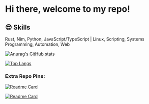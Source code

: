 # Hi there, welcome to my repo!

## 😎 Skills
<p>
   Rust, Nim, Python, JavaScript/TypeScript | Linux, Scripting, Systems Programming, Automation, Web
</p>

[![Anurag's GitHub stats](https://github-readme-stats.vercel.app/api?username=v0idmatr1x&theme=tokyonight)](https://github.com/anuraghazra/github-readme-stats)

[![Top Langs](https://github-readme-stats.vercel.app/api/top-langs/?username=v0idmatr1x&theme=tokyonight&layout=compact)](https://github.com/anuraghazra/github-readme-stats)

### Extra Repo Pins:

[![Readme Card](https://github-readme-stats.vercel.app/api/pin/?username=v0idmatr1x&theme=tokyonight&repo=simplefetch)](https://github.com/anuraghazra/github-readme-stats)

[![Readme Card](https://github-readme-stats.vercel.app/api/pin/?username=v0idmatr1x&theme=tokyonight&repo=cryptoview)](https://github.com/V0idMatr1x/CryptoView)
